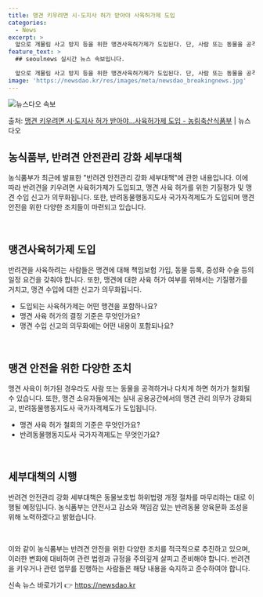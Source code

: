 ```yaml
---
title: 맹견 키우려면 시·도지사 허가 받아야 사육허가제 도입
categories:
  - News
excerpt: >
  앞으로 개물림 사고 방지 등을 위한 맹견사육허가제가 도입된다. 단, 사람 또는 동물을 공격해 다치게 하거나 …
feature_text: >
  ## seoulnews 실시간 뉴스 속보입니다.

  앞으로 개물림 사고 방지 등을 위한 맹견사육허가제가 도입된다. 단, 사람 또는 동물을 공격해 다치게 하거나 …
image: 'https://newsdao.kr/res/images/meta/newsdao_breakingnews.jpg'
---
```


![뉴스다오 속보](https://newsdao.kr/res/images/meta/newsdao_breakingnews.jpg)

<p>출처: <a href="https://newsdao.kr/3498" rel="dofollow">맹견 키우려면 시·도지사 허가 받아야…사육허가제 도입 - 농림축산식품부</a> | 뉴스다오</p>

<h2 data-ke-size="size26">농식품부, 반려견 안전관리 강화 세부대책</h2>
농식품부가 최근에 발표한 "반려견 안전관리 강화 세부대책"에 관한 내용입니다. 이에 따라 반려견을 키우려면 사육허가제가 도입되고, 맹견 사육 허가를 위한 기질평가 및 맹견 수입 신고가 의무화됩니다. 또한, 반려동물행동지도사 국가자격제도가 도입되며 맹견 안전을 위한 다양한 조치들이 마련되고 있습니다.

<p data-ke-size="size16">&nbsp;</p>

<h2 data-ke-size="size24">맹견사육허가제 도입</h2>
반려견을 사육하려는 사람들은 맹견에 대해 책임보험 가입, 동물 등록, 중성화 수술 등의 일정 요건을 갖춰야 합니다. 또한, 맹견에 대한 사육 허가 여부를 위해서는 기질평가를 거치고, 맹견 수입에 대한 신고가 의무화됩니다.

<ul>
    <li>도입되는 사육허가제는 어떤 맹견을 포함하나요?</li>
    <li>맹견 사육 허가의 결정 기준은 무엇인가요?</li>
    <li>맹견 수입 신고의 의무화에는 어떤 내용이 포함되나요?</li>
</ul>

<p data-ke-size="size16">&nbsp;</p>

<h2 data-ke-size="size24">맹견 안전을 위한 다양한 조치</h2>
맹견 사육이 허가된 경우라도 사람 또는 동물을 공격하거나 다치게 하면 허가가 철회될 수 있습니다. 또한, 맹견 소유자들에게는 실내 공용공간에서의 맹견 관리 의무가 강화되고, 반려동물행동지도사 국가자격제도가 도입됩니다.

<ul>
    <li>맹견 사육 허가 철회의 기준은 무엇인가요?</li>
    <li>반려동물행동지도사 국가자격제도는 무엇인가요?</li>
</ul>

<p data-ke-size="size16">&nbsp;</p>

<h2 data-ke-size="size24">세부대책의 시행</h2>
반려견 안전관리 강화 세부대책은 동물보호법 하위법령 개정 절차를 마무리하는 대로 이행될 예정입니다. 농식품부는 안전사고 감소와 책임감 있는 반려동물 양육문화 조성을 위해 노력하겠다고 밝혔습니다.

<p data-ke-size="size16">&nbsp;</p>

이와 같이 농식품부는 반려견 안전을 위한 다양한 조치를 적극적으로 추진하고 있으며, 이러한 변화에 대비하여 관련 법령과 규정을 주의깊게 살피고 준비해야 합니다. 반려견을 키우거나 관련 업무를 진행하는 사람들은 해당 내용을 숙지하고 준수하여야 합니다. 

신속 뉴스 바로가기 👉 <a href="https://newsdao.kr" rel="dofollow">https://newsdao.kr</a>


